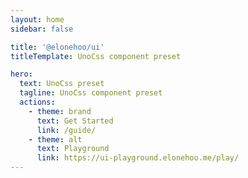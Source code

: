```yaml
---
layout: home
sidebar: false

title: '@elonehoo/ui'
titleTemplate: UnoCss component preset

hero:
  text: UnoCss preset
  tagline: UnoCss component preset
  actions:
    - theme: brand
      text: Get Started
      link: /guide/
    - theme: alt
      text: Playground
      link: https://ui-playground.elonehoo.me/play/
---
```



